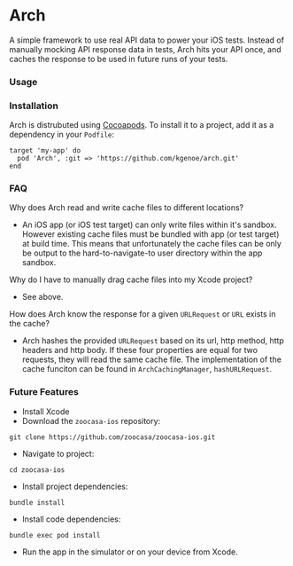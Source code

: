 # Arch

A simple framework to use real API data to power your iOS tests. Instead of manually mocking API response data in tests, Arch hits your API once, and caches the response to be used in future runs of your tests.



### Usage



### Installation
Arch is distrubuted using [Cocoapods](https://cocoapods.org). To install it to a project, add it as a dependency in your `Podfile`:

```
target 'my-app' do
  pod 'Arch', :git => 'https://github.com/kgenoe/arch.git'
end
```


### FAQ

Why does Arch read and write cache files to different locations?
- An iOS app (or iOS test target) can only write files within it's sandbox. However existing cache files must be bundled with app (or test target) at build time. This means that unfortunately the cache files can be only be output to the hard-to-navigate-to user directory within the app sandbox.

Why do I have to manually drag cache files into my Xcode project?
- See above.

How does Arch know the response for a given `URLRequest` or `URL`  exists in the cache?
- Arch hashes the provided `URLRequest` based on its url, http method, http headers and http body. If these four properties are equal for two requests, they will read the same cache file. The implementation of the cache funciton can be found in `ArchCachingManager`, `hashURLRequest`.


### Future Features



* Install Xcode
* Download the `zoocasa-ios` repository:
```
git clone https://github.com/zoocasa/zoocasa-ios.git
```
* Navigate to project:
```
cd zoocasa-ios
```
* Install project dependencies:
```
bundle install
```
* Install code dependencies:
```
bundle exec pod install
```
* Run the app in the simulator or on your device from Xcode.

